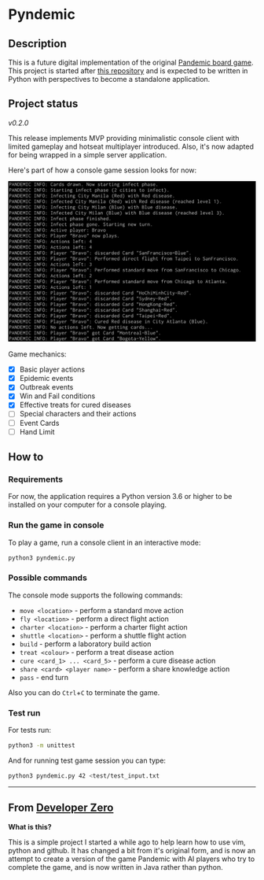 # Pyndemic

## Description
This is a future digital implementation of the original [Pandemic board game][official].
This project is started after [this repository][ref] and is expected to be written in Python with perspectives to become a standalone application.

## Project status
_v0.2.0_

This release implements MVP providing minimalistic console client with limited gameplay and hotseat multiplayer introduced.
Also, it's now adapted for being wrapped in a simple server application.

Here's part of how a console game session looks for now:

![gameplay screenshot](/doc/readme/game_screenshot_1.png)

Game mechanics:
 - [x] Basic player actions
 - [x] Epidemic events
 - [x] Outbreak events
 - [x] Win and Fail conditions
 - [x] Effective treats for cured diseases
 - [ ] Special characters and their actions
 - [ ] Event Cards
 - [ ] Hand Limit

## How to

### Requirements
For now, the application requires a Python version 3.6 or higher to be installed on your computer for a console playing.

### Run the game in console
To play a game, run a console client in an interactive mode:
```bash
python3 pyndemic.py
```

### Possible commands
The console mode supports the following commands:

 * `move <location>` - perform a standard move action
 * `fly <location>` - perform a direct flight action
 * `charter <location>` - perform a charter flight action
 * `shuttle <location>` - perform a shuttle flight action
 * `build` - perform a laboratory build action
 * `treat <colour>` - perform a treat disease action
 * `cure <card_1> ... <card_5>` - perform a cure disease action
 * `share <card> <player name>` - perform a share knowledge action
 * `pass` - end turn

Also you can do `Ctrl`+`C` to terminate the game.

### Test run
For tests run:
```bash
python3 -m unittest
```

And for running test game session you can type:
```bash
python3 pyndemic.py 42 <test/test_input.txt
```

---
## From [Developer Zero][ref-user]
**What is this?**

This is a simple project I started a while ago to help learn how to use vim, python and github. It has changed a bit from it's original form, and is now an attempt to create a version of the game Pandemic with AI players who try to complete the game, and is now written in Java rather than python.


[official]: https://www.zmangames.com/en/games/pandemic/ "Official page"
[ref]: https://github.com/Joesalmon1985/PandemicBoardGame "Base repository"
[ref-user]: https://github.com/Joesalmon1985 "Joe Salmon"
